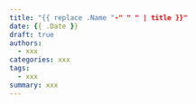 ```yaml
---
title: "{{ replace .Name "-" " " | title }}"
date: {{ .Date }}
draft: true
authors:
  - xxx
categories: xxx
tags:
  - xxx
summary: xxx
---
```


